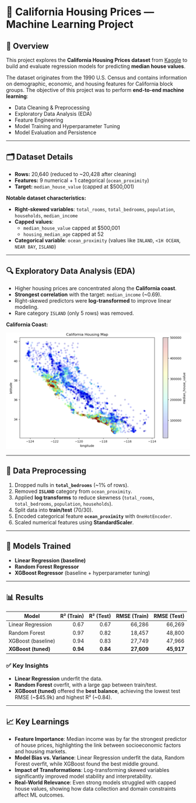 # 🏡 California Housing Prices — Machine Learning Project  

## 📌 Overview  
This project explores the **California Housing Prices dataset** from [Kaggle](https://www.kaggle.com/datasets/camnugent/california-housing-prices) to build and evaluate regression models for predicting **median house values**.  

The dataset originates from the 1990 U.S. Census and contains information on demographic, economic, and housing features for California block groups. The objective of this project was to perform **end-to-end machine learning**:  
- Data Cleaning & Preprocessing  
- Exploratory Data Analysis (EDA)  
- Feature Engineering  
- Model Training and Hyperparameter Tuning  
- Model Evaluation and Persistence  

---

## 🗂️ Dataset Details  
- **Rows:** 20,640 (reduced to ~20,428 after cleaning)  
- **Features:** 9 numerical + 1 categorical (`ocean_proximity`)  
- **Target:** `median_house_value` (capped at $500,001)  

**Notable dataset characteristics:**  
- **Right-skewed variables**: `total_rooms`, `total_bedrooms`, `population`, `households`, `median_income`  
- **Capped values**:  
  - `median_house_value` capped at $500,001  
  - `housing_median_age` capped at 52  
- **Categorical variable**: `ocean_proximity` (values like `INLAND`, `<1H OCEAN`, `NEAR BAY`, `ISLAND`)  

---

## 🔍 Exploratory Data Analysis (EDA)  
- Higher housing prices are concentrated along the **California coast**.
- **Strongest correlation** with the target: `median_income` (~0.69).  
- Right-skewed predictors were **log-transformed** to improve linear modeling.  
- Rare category `ISLAND` (only 5 rows) was removed.  

**California Coast:**

<img src="images/Housing Map.png" alt="Housing Map" width="600"/>

---

## 🧼 Data Preprocessing  
1. Dropped nulls in **`total_bedrooms`** (~1% of rows).  
2. Removed **`ISLAND`** category from `ocean_proximity`.  
3. Applied **log transforms** to reduce skewness (`total_rooms`, `total_bedrooms`, `population`, `households`).  
4. Split data into **train/test** (70/30).  
5. Encoded categorical feature **`ocean_proximity`** with `OneHotEncoder`.  
6. Scaled numerical features using **StandardScaler**.  
---

## 🤖 Models Trained  
- **Linear Regression (baseline)**  
- **Random Forest Regressor**  
- **XGBoost Regressor** (baseline + hyperparameter tuning)  

---

## 📊 Results  

| Model              | R² (Train) | R² (Test) | RMSE (Train) | RMSE (Test) |
|-------------------|------------:|----------:|-------------:|------------:|
| Linear Regression  | 0.67        | 0.67      | 66,286       | 66,269      |
| Random Forest      | 0.97        | 0.82      | 18,457       | 48,800      |
| XGBoost (baseline) | 0.94        | 0.83      | 27,749       | 47,966      |
| **XGBoost (tuned)**| **0.94**    | **0.84**  | **27,609**   | **45,917**  |

### ✅ Key Insights  
- **Linear Regression** underfit the data.  
- **Random Forest** overfit, with a large gap between train/test.  
- **XGBoost (tuned)** offered the **best balance**, achieving the lowest test RMSE (~\$45.9k) and highest R² (~0.84).  

---

## 📈 Key Learnings  
- **Feature Importance**: Median income was by far the strongest predictor of house prices, highlighting the link between socioeconomic factors and housing markets.  
- **Model Bias vs. Variance**: Linear Regression underfit the data, Random Forest overfit, while XGBoost found the best middle ground.  
- **Impact of Transformations**: Log-transforming skewed variables significantly improved model stability and interpretability.  
- **Real-World Relevance**: Even strong models struggled with capped house values, showing how data collection and domain constraints affect ML outcomes.  

